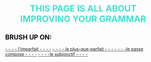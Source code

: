 <h1 align="center">
  <b style="color:turquoise;">THIS PAGE IS ALL ABOUT IMPROVING YOUR GRAMMAR</b><br>
</h1>

<h2 style="color:black;"> BRUSH UP ON:</h2> 
<a href="https://www.youtube.com/watch?time_continue=2&v=U5KXfaeJJ_4">- - - - l'imparfait - - - -</a>
<a href="https://www.youtube.com/watch?time_continue=25&v=fyXWwTE9raU">- - - - le plus-que-parfait - - - </a>
<a href="https://www.youtube.com/watch?v=mVAdruB1xu4">- - - -le passe compose - - - -</a>
<a href="https://www.youtube.com/watch?v=7dxSv02szlI">- - - -le subjonctif - - - -</a>








